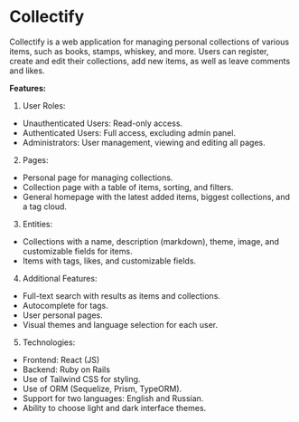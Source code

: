 # Collectify

Collectify is a web application for managing personal collections of various items, such as books, stamps, whiskey, and more. Users can register, create and edit their collections, add new items, as well as leave comments and likes.

**Features:**

1. User Roles:

- Unauthenticated Users: Read-only access.
- Authenticated Users: Full access, excluding admin panel.
- Administrators: User management, viewing and editing all pages.
  
2. Pages:
   
- Personal page for managing collections.
- Collection page with a table of items, sorting, and filters.
- General homepage with the latest added items, biggest collections, and a tag cloud.

3. Entities:

- Collections with a name, description (markdown), theme, image, and customizable fields for items.
- Items with tags, likes, and customizable fields.

4. Additional Features:

- Full-text search with results as items and collections.
- Autocomplete for tags.
- User personal pages.
- Visual themes and language selection for each user.
  
5. Technologies:

- Frontend: React (JS)
- Backend: Ruby on Rails
- Use of Tailwind CSS for styling.
- Use of ORM (Sequelize, Prism, TypeORM).
- Support for two languages: English and Russian.
- Ability to choose light and dark interface themes.
